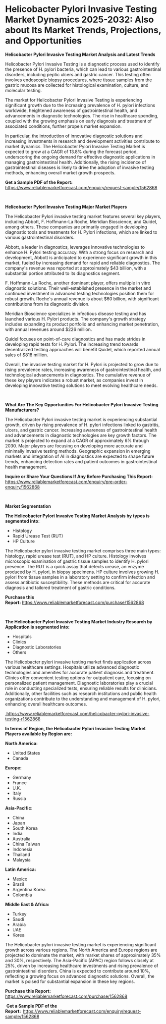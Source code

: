 <p><h1>Helicobacter Pylori Invasive Testing Market Dynamics 2025-2032: Also about Its Market Trends, Projections, and Opportunities</h1></p><p><strong>Helicobacter Pylori Invasive Testing Market Analysis and Latest Trends</strong></p>
<p><p>Helicobacter Pylori Invasive Testing is a diagnostic process used to identify the presence of H. pylori bacteria, which can lead to various gastrointestinal disorders, including peptic ulcers and gastric cancer. This testing often involves endoscopic biopsy procedures, where tissue samples from the gastric mucosa are collected for histological examination, culture, and molecular testing. </p><p>The market for Helicobacter Pylori Invasive Testing is experiencing significant growth due to the increasing prevalence of H. pylori infections worldwide, heightened awareness of gastrointestinal health, and advancements in diagnostic technologies. The rise in healthcare spending, coupled with the growing emphasis on early diagnosis and treatment of associated conditions, further propels market expansion. </p><p>In particular, the introduction of innovative diagnostic solutions and increasing investments in research and development activities contribute to market dynamics. The Helicobacter Pylori Invasive Testing Market is expected to grow at a CAGR of 13.8% during the forecast period, underscoring the ongoing demand for effective diagnostic applications in managing gastrointestinal health. Additionally, the rising incidence of gastrointestinal diseases is likely to drive the adoption of invasive testing methods, enhancing overall market growth prospects.</p></p>
<p><strong>Get a Sample PDF of the Report:&nbsp;</strong> <a href="https://www.reliablemarketforecast.com/enquiry/request-sample/1562868?utm_campaign=3176&utm_medium=2&utm_source=Github&utm_content=ia&utm_term=14042025&utm_id=helicobacter-pylori-invasive-testing">https://www.reliablemarketforecast.com/enquiry/request-sample/1562868</a></p>
<p>&nbsp;</p>
<p><strong>Helicobacter Pylori Invasive Testing Major Market Players</strong></p>
<p><p>The Helicobacter Pylori invasive testing market features several key players, including Abbott, F. Hoffmann-La Roche, Meridian Bioscience, and Quidel, among others. These companies are primarily engaged in developing diagnostic tools and treatments for H. Pylori infections, which are linked to various gastrointestinal disorders.</p><p>Abbott, a leader in diagnostics, leverages innovative technologies to enhance H. Pylori testing accuracy. With a strong focus on research and development, Abbott is anticipated to experience significant growth in this market, fueled by increasing demand for rapid and reliable diagnostics. The company's revenue was reported at approximately $43 billion, with a substantial portion attributed to its diagnostics segment.</p><p>F. Hoffmann-La Roche, another dominant player, offers multiple in vitro diagnostic solutions. Their well-established presence in the market and continued investment in advanced testing technologies position them for robust growth. Roche's annual revenue is about $60 billion, with significant contributions from its diagnostic division.</p><p>Meridian Bioscience specializes in infectious disease testing and has launched various H. Pylori products. The company's growth strategy includes expanding its product portfolio and enhancing market penetration, with annual revenues around $226 million.</p><p>Quidel focuses on point-of-care diagnostics and has made strides in developing rapid tests for H. Pylori. The increasing trend towards decentralized testing approaches will benefit Quidel, which reported annual sales of $818 million.</p><p>Overall, the invasive testing market for H. Pylori is projected to grow due to rising prevalence rates, increasing awareness of gastrointestinal health, and technological advancements in diagnostics. The cumulative revenue of these key players indicates a robust market, as companies invest in developing innovative testing solutions to meet evolving healthcare needs.</p></p>
<p>&nbsp;</p>
<p><strong>What Are The Key Opportunities For Helicobacter Pylori Invasive Testing Manufacturers?</strong></p>
<p><p>The Helicobacter Pylori invasive testing market is experiencing substantial growth, driven by rising prevalence of H. pylori infections linked to gastritis, ulcers, and gastric cancer. Increasing awareness of gastrointestinal health and advancements in diagnostic technologies are key growth factors. The market is projected to expand at a CAGR of approximately 6% through 2030. Major players are focusing on developing more accurate and minimally invasive testing methods. Geographic expansion in emerging markets and integration of AI in diagnostics are expected to shape future trends, enhancing detection rates and patient outcomes in gastrointestinal health management.</p></p>
<p><strong>Inquire or Share Your Questions If Any Before Purchasing This Report:</strong> <a href="https://www.reliablemarketforecast.com/enquiry/pre-order-enquiry/1562868?utm_campaign=3176&utm_medium=2&utm_source=Github&utm_content=ia&utm_term=14042025&utm_id=helicobacter-pylori-invasive-testing">https://www.reliablemarketforecast.com/enquiry/pre-order-enquiry/1562868</a></p>
<p>&nbsp;</p>
<p><strong>Market Segmentation</strong></p>
<p><strong>The Helicobacter Pylori Invasive Testing Market Analysis by types is segmented into:</strong></p>
<p><ul><li>Histology</li><li>Rapid Urease Test (RUT)</li><li>HP Culture</li></ul></p>
<p><p>The Helicobacter pylori invasive testing market comprises three main types: histology, rapid urease test (RUT), and HP culture. Histology involves microscopic examination of gastric tissue samples to identify H. pylori presence. The RUT is a quick assay that detects urease, an enzyme produced by H. pylori, in biopsy specimens. HP culture involves growing H. pylori from tissue samples in a laboratory setting to confirm infection and assess antibiotic susceptibility. These methods are critical for accurate diagnosis and tailored treatment of gastric conditions.</p></p>
<p><strong>Purchase this Report:&nbsp;</strong><a href="https://www.reliablemarketforecast.com/purchase/1562868?utm_campaign=3176&utm_medium=2&utm_source=Github&utm_content=ia&utm_term=14042025&utm_id=helicobacter-pylori-invasive-testing">https://www.reliablemarketforecast.com/purchase/1562868</a></p>
<p>&nbsp;</p>
<p><strong>The Helicobacter Pylori Invasive Testing Market Industry Research by Application is segmented into:</strong></p>
<p><ul><li>Hospitals</li><li>Clinics</li><li>Diagnostic Laboratories</li><li>Others</li></ul></p>
<p><p>The Helicobacter pylori invasive testing market finds application across various healthcare settings. Hospitals utilize advanced diagnostic technologies and amenities for accurate patient diagnosis and treatment. Clinics offer convenient testing options for outpatient care, focusing on personalized patient management. Diagnostic laboratories play a crucial role in conducting specialized tests, ensuring reliable results for clinicians. Additionally, other facilities such as research institutions and public health organizations contribute to the understanding and management of H. pylori, enhancing overall healthcare outcomes.</p></p>
<p><a href="https://www.reliablemarketforecast.com/helicobacter-pylori-invasive-testing-r1562868?utm_campaign=3176&utm_medium=2&utm_source=Github&utm_content=ia&utm_term=14042025&utm_id=helicobacter-pylori-invasive-testing">&nbsp;https://www.reliablemarketforecast.com/helicobacter-pylori-invasive-testing-r1562868</a></p>
<p><strong>In terms of Region, the Helicobacter Pylori Invasive Testing Market Players available by Region are:</strong></p>
<p>
    <p> <strong> North America: </strong>
        <ul>
            <li>United States</li>
            <li>Canada</li>
        </ul>
        </p> 
    <p> <strong> Europe: </strong>
        <ul>
            <li>Germany</li>
            <li>France</li>
            <li>U.K.</li>
            <li>Italy</li>
            <li>Russia</li>
        </ul>
        </p> 
    <p> <strong> Asia-Pacific: </strong>
        <ul>
            <li>China</li>
            <li>Japan</li>
            <li>South Korea</li>
            <li>India</li>
            <li>Australia</li>
            <li>China Taiwan</li>
            <li>Indonesia</li>
            <li>Thailand</li>
            <li>Malaysia</li>
        </ul>
        </p> 
    <p> <strong> Latin America: </strong>
        <ul>
            <li>Mexico</li>
            <li>Brazil</li>
            <li>Argentina Korea</li>
            <li>Colombia</li>
        </ul>
        </p> 
    <p> <strong> Middle East & Africa: </strong>
        <ul>
            <li>Turkey</li>
            <li>Saudi</li>
            <li>Arabia</li>
            <li>UAE</li>
            <li>Korea</li>
        </ul>
    </p>
    </p>
<p><p>The Helicobacter pylori invasive testing market is experiencing significant growth across various regions. The North America and Europe regions are projected to dominate the market, with market shares of approximately 35% and 30%, respectively. The Asia-Pacific (APAC) region follows closely at 25%, driven by increasing healthcare investments and rising prevalence of gastrointestinal disorders. China is expected to contribute around 10%, reflecting a growing focus on advanced diagnostic solutions. Overall, the market is poised for substantial expansion in these key regions.</p></p>
<p><strong>Purchase this Report: </strong><a href="https://www.reliablemarketforecast.com/purchase/1562868?utm_campaign=3176&utm_medium=2&utm_source=Github&utm_content=ia&utm_term=14042025&utm_id=helicobacter-pylori-invasive-testing">https://www.reliablemarketforecast.com/purchase/1562868</a></p>
<p>&nbsp;<strong>Get a Sample PDF of the Report:&nbsp;&nbsp;</strong><a href="https://www.reliablemarketforecast.com/enquiry/request-sample/1562868?utm_campaign=3176&utm_medium=2&utm_source=Github&utm_content=ia&utm_term=14042025&utm_id=helicobacter-pylori-invasive-testing">https://www.reliablemarketforecast.com/enquiry/request-sample/1562868</a></p>
<p><strong></strong></p>
<p><p></p><p></p><p></p></p>